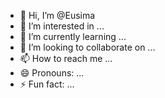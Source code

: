 - 👋 Hi, I’m @Eusima
- 👀 I’m interested in ...
- 🌱 I’m currently learning ...
- 💞️ I’m looking to collaborate on ...
- 📫 How to reach me ...
- 😄 Pronouns: ...
- ⚡ Fun fact: ...

<!---
Eusima/Eusima is a ✨ special ✨ repository because its `README.md` (this file) appears on your GitHub profile.
You can click the Preview link to take a look at your changes.
--->
